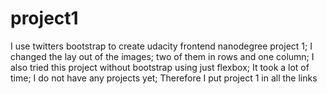 # project1
I use twitters bootstrap to create udacity frontend nanodegree project 1; I changed the lay out of the images; two of them in rows and one column;
I also tried this project without bootstrap using just flexbox; It took a lot of time;
I do not have any projects yet; Therefore I put project 1 in all the links
